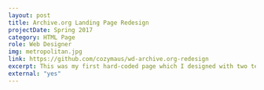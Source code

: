 ```yaml
---
layout: post
title: Archive.org Landing Page Redesign
projectDate: Spring 2017
category: HTML Page
role: Web Designer
img: metropolitan.jpg
link: https://github.com/cozymaus/wd-archive.org-redesign
excerpt: This was my first hard-coded page which I designed with two team mates for a final group project to redesign and code different pages of the Met Museum's portal on Archive.org.
external: "yes"
---
```

